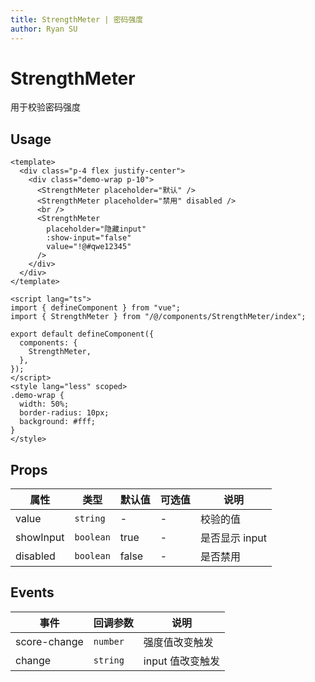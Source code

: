 ```yaml
---
title: StrengthMeter | 密码强度
author: Ryan SU
---
```


# StrengthMeter

用于校验密码强度

## Usage

```vue
<template>
  <div class="p-4 flex justify-center">
    <div class="demo-wrap p-10">
      <StrengthMeter placeholder="默认" />
      <StrengthMeter placeholder="禁用" disabled />
      <br />
      <StrengthMeter
        placeholder="隐藏input"
        :show-input="false"
        value="!@#qwe12345"
      />
    </div>
  </div>
</template>

<script lang="ts">
import { defineComponent } from "vue";
import { StrengthMeter } from "/@/components/StrengthMeter/index";

export default defineComponent({
  components: {
    StrengthMeter,
  },
});
</script>
<style lang="less" scoped>
.demo-wrap {
  width: 50%;
  border-radius: 10px;
  background: #fff;
}
</style>
```

## Props

| 属性      | 类型      | 默认值 | 可选值 | 说明           |
| --------- | --------- | ------ | ------ | -------------- |
| value     | `string`  | -      | -      | 校验的值       |
| showInput | `boolean` | true   | -      | 是否显示 input |
| disabled  | `boolean` | false  | -      | 是否禁用       |

## Events

| 事件         | 回调参数 | 说明             |
| ------------ | -------- | ---------------- |
| score-change | `number` | 强度值改变触发   |
| change       | `string` | input 值改变触发 |
